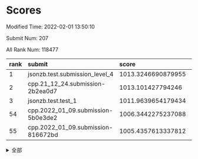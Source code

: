 # Scores

Modified Time: 2022-02-01 13:50:10

Submit Num: 207

All Rank Num: 118477

| rank |               submit               |       score        |       sigma        | pk_num |
| :--- | :--------------------------------- | :----------------- | :----------------- | :----- |
| 1    | jsonzb.test.submission_level_4     | 1013.3246690879955 | 0.8114539178506694 | 2284   |
| 2    | cpp.21_12_24.submission-2b2ea0d7   | 1013.101427794246  | 0.8018779171074542 | 2292   |
| 3    | jsonzb.test.test_1                 | 1011.9639654179434 | 0.7956472681223    | 2292   |
| 54   | cpp.2022_01_09.submission-5b0e3de2 | 1006.3442275237088 | 0.7316863282340391 | 2286   |
| 55   | cpp.2022_01_09.submission-816672bd | 1005.4357613337812 | 0.7292397312238136 | 2290   |


<details>
<summary>全部</summary>

| rank |                 submit                 |       score        |       sigma        | pk_num |
| :--- | :------------------------------------- | :----------------- | :----------------- | :----- |
| 1    | jsonzb.test.submission_level_4         | 1013.3246690879955 | 0.8114539178506694 | 2284   |
| 2    | cpp.21_12_24.submission-2b2ea0d7       | 1013.101427794246  | 0.8018779171074542 | 2292   |
| 3    | jsonzb.test.test_1                     | 1011.9639654179434 | 0.7956472681223    | 2292   |
| 4    | gobigger.level_3.submission_level_3_25 | 1011.7695252478444 | 0.782899505198769  | 2291   |
| 5    | gobigger.level_3.submission_level_3_35 | 1011.6315552939922 | 0.7809298088003228 | 2290   |
| 6    | gobigger.level_3.submission_level_3_2  | 1011.575635133902  | 0.7756271215135482 | 2290   |
| 7    | gobigger.level_3.submission_level_3_18 | 1011.1047191231125 | 0.7749122018264611 | 2294   |
| 8    | gobigger.level_3.submission_level_3_0  | 1010.836781568962  | 0.7790793338789023 | 2291   |
| 9    | gobigger.level_3.submission_level_3_14 | 1010.7359738267294 | 0.7717861143509518 | 2288   |
| 10   | gobigger.level_3.submission_level_3_9  | 1010.6013347829714 | 0.7703426641529655 | 2286   |
| 11   | gobigger.level_3.submission_level_3_26 | 1010.5815701715285 | 0.7716177860106883 | 2288   |
| 12   | gobigger.level_3.submission_level_3_42 | 1010.5674259741656 | 0.7641408790285613 | 2283   |
| 13   | gobigger.level_3.submission_level_3_40 | 1010.5476963622846 | 0.7599534789808167 | 2288   |
| 14   | gobigger.level_3.submission_level_3_29 | 1010.5264826199559 | 0.7629002163340044 | 2289   |
| 15   | gobigger.level_3.submission_level_3_31 | 1010.5183310398444 | 0.7682789927431702 | 2290   |
| 16   | gobigger.level_3.submission_level_3_23 | 1010.5042040876178 | 0.778882263116157  | 2288   |
| 17   | gobigger.level_3.submission_level_3_49 | 1010.4902466265197 | 0.7855033165322397 | 2293   |
| 18   | gobigger.level_3.submission_level_3_44 | 1010.3469535217846 | 0.7650040341522051 | 2294   |
| 19   | gobigger.level_3.submission_level_3_11 | 1010.3431430655259 | 0.7741036993780578 | 2292   |
| 20   | gobigger.level_3.submission_level_3_39 | 1010.3394677569207 | 0.7623409108693189 | 2288   |
| 21   | gobigger.level_3.submission_level_3_48 | 1010.2935258228599 | 0.7581826531186778 | 2285   |
| 22   | gobigger.level_3.submission_level_3_36 | 1010.2775470539858 | 0.7662625486865161 | 2287   |
| 23   | gobigger.level_3.submission_level_3_7  | 1010.2663295493265 | 0.7644728700886845 | 2294   |
| 24   | gobigger.level_3.submission_level_3_6  | 1010.2026150895651 | 0.7496653049407007 | 2291   |
| 25   | gobigger.level_3.submission_level_3_1  | 1010.1956187780113 | 0.7570358960262418 | 2293   |
| 26   | gobigger.level_3.submission_level_3_33 | 1010.073784141386  | 0.7478923099995065 | 2292   |
| 27   | gobigger.level_3.submission_level_3_43 | 1010.0533979233467 | 0.7653705110356633 | 2288   |
| 28   | gobigger.level_3.submission_level_3_10 | 1009.9848852766913 | 0.7469427705897572 | 2290   |
| 29   | gobigger.level_3.submission_level_3_16 | 1009.9765332345323 | 0.7480747090302711 | 2296   |
| 30   | gobigger.level_3.submission_level_3_5  | 1009.7310118363819 | 0.7556896051352606 | 2292   |
| 31   | gobigger.level_3.submission_level_3_45 | 1009.6777900634328 | 0.7781201429809833 | 2288   |
| 32   | gobigger.level_3.submission_level_3_3  | 1009.6728496856535 | 0.7512385473882948 | 2292   |
| 33   | gobigger.level_3.submission_level_3_41 | 1009.6554846535116 | 0.7592862290711375 | 2291   |
| 34   | gobigger.level_3.submission_level_3_37 | 1009.5602228707655 | 0.7514842252826442 | 2285   |
| 35   | gobigger.level_3.submission_level_3_17 | 1009.4501351079531 | 0.7426790466018899 | 2288   |
| 36   | gobigger.level_3.submission_level_3_24 | 1009.4299905411046 | 0.7477053777039769 | 2288   |
| 37   | gobigger.level_3.submission_level_3_32 | 1009.4045102828042 | 0.7698480837830376 | 2291   |
| 38   | gobigger.level_3.submission_level_3_15 | 1009.3680708204475 | 0.735954947631372  | 2286   |
| 39   | gobigger.level_3.submission_level_3_22 | 1009.3319834264274 | 0.7494015272954612 | 2293   |
| 40   | gobigger.level_3.submission_level_3_20 | 1009.298260096074  | 0.7560053208648051 | 2289   |
| 41   | gobigger.level_3.submission_level_3_34 | 1009.2647017716067 | 0.7434977291694006 | 2285   |
| 42   | gobigger.level_3.submission_level_3_30 | 1009.2526288129819 | 0.7454157794799123 | 2287   |
| 43   | gobigger.level_3.submission_level_3_19 | 1009.237258207119  | 0.7479308360222915 | 2284   |
| 44   | gobigger.level_3.submission_level_3_38 | 1009.2218144721263 | 0.7561651016661556 | 2292   |
| 45   | gobigger.level_3.submission_level_3_46 | 1009.1351875269934 | 0.7546934703766497 | 2284   |
| 46   | gobigger.level_3.submission_level_3_8  | 1009.0959879393449 | 0.7454004141765048 | 2292   |
| 47   | gobigger.level_3.submission_level_3_12 | 1009.0725462600342 | 0.7347345029490915 | 2295   |
| 48   | gobigger.level_3.submission_level_3_13 | 1008.9664709317394 | 0.7653183910257957 | 2293   |
| 49   | gobigger.level_3.submission_level_3_47 | 1008.8913197637513 | 0.7243651390824632 | 2290   |
| 50   | gobigger.level_3.submission_level_3_4  | 1008.8778851141182 | 0.7292556117184359 | 2286   |
| 51   | gobigger.level_3.submission_level_3_21 | 1008.4916264502278 | 0.7744040396274136 | 2289   |
| 52   | gobigger.level_3.submission_level_3_28 | 1008.0677111705078 | 0.7468443960777907 | 2286   |
| 53   | gobigger.level_3.submission_level_3_27 | 1007.9565352960406 | 0.759903160690067  | 2291   |
| 54   | cpp.2022_01_09.submission-5b0e3de2     | 1006.3442275237088 | 0.7316863282340391 | 2286   |
| 55   | cpp.2022_01_09.submission-816672bd     | 1005.4357613337812 | 0.7292397312238136 | 2290   |
| 56   | gobigger.level_1.submission_level_1_1  | 1005.2911633930015 | 0.7220772584631823 | 2284   |
| 57   | gobigger.level_1.submission_level_1_47 | 1005.1166750703705 | 0.7416198199903645 | 2293   |
| 58   | gobigger.level_1.submission_level_1_17 | 1004.6123713521329 | 0.7114318027210575 | 2291   |
| 59   | gobigger.level_1.submission_level_1_18 | 1004.382288719864  | 0.7248324187115661 | 2291   |
| 60   | gobigger.level_1.submission_level_1_10 | 1004.2970455912964 | 0.7179654387089468 | 2292   |
| 61   | gobigger.level_1.submission_level_1_43 | 1004.2879384804004 | 0.7174752116109335 | 2291   |
| 62   | gobigger.level_1.submission_level_1_37 | 1004.2736325175177 | 0.727308818500668  | 2291   |
| 63   | gobigger.level_1.submission_level_1_46 | 1004.2727799977425 | 0.7142513922358069 | 2294   |
| 64   | gobigger.level_1.submission_level_1_6  | 1004.1126693470609 | 0.7192436712163545 | 2290   |
| 65   | gobigger.level_1.submission_level_1_41 | 1004.0662857035975 | 0.7125356696545603 | 2290   |
| 66   | gobigger.level_1.submission_level_1_30 | 1004.0469423556513 | 0.716898453026672  | 2291   |
| 67   | gobigger.level_1.submission_level_1_8  | 1004.0280315158659 | 0.7172215381672571 | 2285   |
| 68   | gobigger.level_1.submission_level_1_3  | 1004.0241054288724 | 0.7209717852235782 | 2292   |
| 69   | gobigger.level_1.submission_level_1_21 | 1004.009885458746  | 0.7303185412908341 | 2291   |
| 70   | gobigger.level_1.submission_level_1_2  | 1003.9641987445041 | 0.7100685859567729 | 2284   |
| 71   | gobigger.level_1.submission_level_1_35 | 1003.9503526731472 | 0.7121432071064535 | 2283   |
| 72   | gobigger.level_1.submission_level_1_44 | 1003.9263155491212 | 0.7161434967766979 | 2291   |
| 73   | gobigger.level_1.submission_level_1_29 | 1003.6489069045938 | 0.7245561373609393 | 2290   |
| 74   | gobigger.level_1.submission_level_1_28 | 1003.590167194303  | 0.7185329615489152 | 2288   |
| 75   | gobigger.level_1.submission_level_1_12 | 1003.5073275267458 | 0.7183483127361706 | 2289   |
| 76   | gobigger.level_1.submission_level_1_40 | 1003.4898248966679 | 0.7219230231696142 | 2285   |
| 77   | gobigger.level_1.submission_level_1_36 | 1003.4829419170736 | 0.7091156302702644 | 2286   |
| 78   | gobigger.level_1.submission_level_1_33 | 1003.4096648195288 | 0.7173968722070846 | 2288   |
| 79   | gobigger.level_1.submission_level_1_20 | 1003.386060937428  | 0.7218771729192252 | 2285   |
| 80   | gobigger.level_1.submission_level_1_27 | 1003.3033906806852 | 0.731701986480232  | 2297   |
| 81   | gobigger.level_1.submission_level_1_42 | 1003.2817253863551 | 0.716192311303296  | 2287   |
| 82   | gobigger.level_1.submission_level_1_45 | 1003.2204215700363 | 0.7118071664948905 | 2291   |
| 83   | gobigger.level_1.submission_level_1_31 | 1003.2093245045082 | 0.7118685836704696 | 2284   |
| 84   | gobigger.level_1.submission_level_1_23 | 1003.1966345722738 | 0.7253997842466303 | 2288   |
| 85   | gobigger.level_1.submission_level_1_7  | 1003.190657558146  | 0.7276811024721253 | 2293   |
| 86   | gobigger.level_1.submission_level_1_14 | 1003.1255325989656 | 0.7158813328243934 | 2294   |
| 87   | gobigger.level_1.submission_level_1_0  | 1003.0993794554321 | 0.7094971523482262 | 2287   |
| 88   | gobigger.level_1.submission_level_1_32 | 1003.061540962381  | 0.7172894144996104 | 2285   |
| 89   | gobigger.level_1.submission_level_1_22 | 1003.0042896160827 | 0.7315430618561358 | 2292   |
| 90   | gobigger.level_1.submission_level_1_24 | 1002.9306934232205 | 0.7226012500154583 | 2292   |
| 91   | gobigger.level_1.submission_level_1_48 | 1002.9139836224388 | 0.725815505591248  | 2291   |
| 92   | gobigger.level_1.submission_level_1_13 | 1002.895314355448  | 0.7099769582673912 | 2292   |
| 93   | gobigger.level_1.submission_level_1_9  | 1002.7306044742227 | 0.7188001554695672 | 2290   |
| 94   | gobigger.level_1.submission_level_1_49 | 1002.6639360290552 | 0.7196612022031078 | 2290   |
| 95   | gobigger.level_1.submission_level_1_26 | 1002.4729204079431 | 0.7076904331692877 | 2291   |
| 96   | gobigger.level_1.submission_level_1_11 | 1002.4431595774173 | 0.7211017845236962 | 2291   |
| 97   | gobigger.level_1.submission_level_1_4  | 1002.3028743661965 | 0.7180367504582117 | 2289   |
| 98   | gobigger.level_1.submission_level_1_34 | 1002.2711298619954 | 0.713769850173046  | 2294   |
| 99   | gobigger.level_1.submission_level_1_5  | 1002.2247629398946 | 0.6963302946912117 | 2284   |
| 100  | gobigger.level_1.submission_level_1_15 | 1002.0900468733586 | 0.7153892004244172 | 2291   |
| 101  | gobigger.level_1.submission_level_1_39 | 1002.0213160831197 | 0.7210887259417796 | 2291   |
| 102  | gobigger.level_1.submission_level_1_19 | 1001.9663079585478 | 0.706133071653922  | 2291   |
| 103  | gobigger.level_1.submission_level_1_25 | 1001.9005306900464 | 0.7134267778338883 | 2290   |
| 104  | gobigger.level_1.submission_level_1_16 | 1001.8445103766153 | 0.7124431642493678 | 2295   |
| 105  | gobigger.level_1.submission_level_1_38 | 1001.713243131233  | 0.7096615417226066 | 2286   |
| 106  | gobigger.random.submission_random_37   | 997.6240692470109  | 0.7113616562283029 | 2292   |
| 107  | gobigger.random.submission_random_46   | 997.2031623896024  | 0.7102062702315406 | 2291   |
| 108  | gobigger.random.submission_random_20   | 996.7235204878106  | 0.7070333051903155 | 2289   |
| 109  | gobigger.random.submission_random_17   | 996.7174559288201  | 0.7182629265780199 | 2288   |
| 110  | gobigger.random.submission_random_36   | 996.5085762763094  | 0.7034173798706458 | 2288   |
| 111  | gobigger.random.submission_random_14   | 996.298029442653   | 0.7131536580533171 | 2288   |
| 112  | gobigger.random.submission_random_27   | 996.2799121419961  | 0.7102384995132344 | 2299   |
| 113  | gobigger.random.submission_random_42   | 996.1758501013899  | 0.7260106812484235 | 2286   |
| 114  | gobigger.random.submission_random_0    | 996.143825383697   | 0.7064891122673849 | 2290   |
| 115  | gobigger.random.submission_random_33   | 996.1371915842958  | 0.7105497120567505 | 2289   |
| 116  | gobigger.random.submission_random_43   | 996.1324788093641  | 0.6969336450974136 | 2287   |
| 117  | gobigger.random.submission_random_30   | 996.1242059502464  | 0.6987779466158796 | 2287   |
| 118  | gobigger.random.submission_random_38   | 996.109584271809   | 0.7069031528927882 | 2289   |
| 119  | gobigger.random.submission_random_15   | 996.1088610608379  | 0.7164678067038038 | 2293   |
| 120  | gobigger.random.submission_random_24   | 996.0270962972277  | 0.7135811492413071 | 2287   |
| 121  | gobigger.random.submission_random_6    | 996.0232566532027  | 0.7285207361903002 | 2287   |
| 122  | gobigger.random.submission_random_49   | 996.0166729416095  | 0.7098530387463204 | 2293   |
| 123  | gobigger.random.submission_random_12   | 995.9923307589575  | 0.7261364593534285 | 2289   |
| 124  | gobigger.random.submission_random_32   | 995.988598910592   | 0.7136396598242969 | 2289   |
| 125  | gobigger.random.submission_random_1    | 995.9861295627808  | 0.7116583880985287 | 2288   |
| 126  | gobigger.random.submission_random_48   | 995.9353089029875  | 0.6972260483659569 | 2290   |
| 127  | gobigger.random.submission_random_10   | 995.9147774673969  | 0.711681121841943  | 2291   |
| 128  | gobigger.random.submission_random_11   | 995.9136845114937  | 0.7110178526472044 | 2289   |
| 129  | gobigger.random.submission_random_23   | 995.9054231687498  | 0.7196240608479451 | 2284   |
| 130  | gobigger.random.submission_random_45   | 995.872941703333   | 0.7187383257496257 | 2287   |
| 131  | gobigger.random.submission_random_47   | 995.8573136407581  | 0.7044690751251008 | 2285   |
| 132  | gobigger.random.submission_random_22   | 995.8397409926299  | 0.7255720122594087 | 2288   |
| 133  | gobigger.random.submission_random_44   | 995.779582636562   | 0.7187740771184036 | 2290   |
| 134  | gobigger.random.submission_random_5    | 995.7554627509085  | 0.7092985713741934 | 2296   |
| 135  | gobigger.random.submission_random_3    | 995.7530105459299  | 0.7128228346818412 | 2293   |
| 136  | gobigger.random.submission_random_16   | 995.7428649265511  | 0.7059800654608595 | 2298   |
| 137  | gobigger.random.submission_random_18   | 995.7042276927151  | 0.7127393096108229 | 2287   |
| 138  | gobigger.random.submission_random_41   | 995.6751274314595  | 0.7242808210485682 | 2292   |
| 139  | gobigger.random.submission_random_29   | 995.6579066079615  | 0.7044922808849189 | 2287   |
| 140  | gobigger.random.submission_random_35   | 995.5935280677126  | 0.720079526741743  | 2290   |
| 141  | gobigger.random.submission_random_7    | 995.4206534481016  | 0.7249677526578819 | 2291   |
| 142  | gobigger.random.submission_random_25   | 995.3833533011954  | 0.6959891004927304 | 2288   |
| 143  | gobigger.random.submission_random_31   | 995.3744874877212  | 0.7069897088478357 | 2285   |
| 144  | gobigger.random.submission_random_4    | 995.3053519145759  | 0.7062682038133767 | 2291   |
| 145  | gobigger.random.submission_random_39   | 995.281574743143   | 0.7218841710273417 | 2286   |
| 146  | gobigger.random.submission_random_13   | 995.2453388840453  | 0.7018392197079466 | 2288   |
| 147  | gobigger.random.submission_random_40   | 995.2410858962766  | 0.7129280404723505 | 2288   |
| 148  | gobigger.random.submission_random_8    | 995.1747197364999  | 0.7119984591827406 | 2293   |
| 149  | gobigger.random.submission_random_26   | 995.1432359103222  | 0.7198969047534689 | 2294   |
| 150  | gobigger.random.submission_random_19   | 995.0611216312989  | 0.7102211368997651 | 2292   |
| 151  | gobigger.random.submission_random_2    | 995.0390570421938  | 0.7090782588429374 | 2286   |
| 152  | gobigger.random.submission_random_21   | 995.0281189110013  | 0.7207486936085121 | 2298   |
| 153  | gobigger.random.submission_random_28   | 994.7920234253637  | 0.7092755489520266 | 2291   |
| 154  | gobigger.random.submission_random_9    | 994.6941737183382  | 0.7156458595156651 | 2291   |
| 155  | gobigger.random.submission_random_34   | 994.1836559575944  | 0.7192088072762391 | 2282   |
| 156  | gobigger.level_2.submission_level_2_15 | 993.3686576912723  | 0.7226924016437153 | 2291   |
| 157  | gobigger.level_2.submission_level_2_17 | 993.1599133329819  | 0.7256526398785301 | 2285   |
| 158  | gobigger.level_2.submission_level_2_18 | 993.0944450839952  | 0.755949103020509  | 2290   |
| 159  | gobigger.level_2.submission_level_2_44 | 993.0605070783661  | 0.7332387245494181 | 2288   |
| 160  | gobigger.level_2.submission_level_2_38 | 993.0263078864031  | 0.7551506084639384 | 2291   |
| 161  | gobigger.level_2.submission_level_2_28 | 993.0044944986267  | 0.7301909772245929 | 2293   |
| 162  | gobigger.level_2.submission_level_2_43 | 992.9538717352194  | 0.7384906735745959 | 2285   |
| 163  | gobigger.level_2.submission_level_2_1  | 992.9422625684089  | 0.7443787623506937 | 2288   |
| 164  | gobigger.level_2.submission_level_2_25 | 992.8305915526544  | 0.7167329085222117 | 2286   |
| 165  | gobigger.level_2.submission_level_2_45 | 992.6915836132366  | 0.737938245178729  | 2287   |
| 166  | gobigger.level_2.submission_level_2_6  | 992.6688119102496  | 0.7382800920934246 | 2293   |
| 167  | gobigger.level_2.submission_level_2_5  | 992.6660773113272  | 0.7358698415815954 | 2294   |
| 168  | gobigger.level_2.submission_level_2_9  | 992.6412596452925  | 0.7351971890125871 | 2287   |
| 169  | gobigger.level_2.submission_level_2_35 | 992.6243135652971  | 0.7404760041470215 | 2289   |
| 170  | gobigger.level_2.submission_level_2_27 | 992.6088432121529  | 0.7505860556759131 | 2292   |
| 171  | gobigger.level_2.submission_level_2_23 | 992.5008703042196  | 0.7430236896112742 | 2290   |
| 172  | gobigger.level_2.submission_level_2_10 | 992.4515815863398  | 0.7422313289262684 | 2285   |
| 173  | gobigger.level_2.submission_level_2_26 | 992.439732377364   | 0.7428510984032061 | 2292   |
| 174  | gobigger.level_2.submission_level_2_40 | 992.4261162713717  | 0.7387250170558455 | 2289   |
| 175  | gobigger.level_2.submission_level_2_49 | 992.3585016054143  | 0.7319183251402841 | 2285   |
| 176  | gobigger.level_2.submission_level_2_29 | 992.325209796576   | 0.740613201062954  | 2293   |
| 177  | gobigger.level_2.submission_level_2_47 | 992.26149317143    | 0.7286294683965987 | 2290   |
| 178  | gobigger.level_2.submission_level_2_22 | 992.2314774092589  | 0.7503709954160587 | 2289   |
| 179  | gobigger.level_2.submission_level_2_30 | 992.2155200044898  | 0.7287696621320641 | 2287   |
| 180  | gobigger.level_2.submission_level_2_39 | 992.2097326058805  | 0.7528964522505198 | 2293   |
| 181  | gobigger.level_2.submission_level_2_31 | 992.147655475501   | 0.7610022842238808 | 2290   |
| 182  | gobigger.level_2.submission_level_2_19 | 992.146863347594   | 0.7425885689126474 | 2286   |
| 183  | gobigger.level_2.submission_level_2_8  | 992.1177548384408  | 0.7468463404478075 | 2287   |
| 184  | gobigger.level_2.submission_level_2_36 | 992.0167135866293  | 0.7295350192912918 | 2292   |
| 185  | gobigger.level_2.submission_level_2_4  | 991.8856112487201  | 0.7341971544481036 | 2287   |
| 186  | gobigger.level_2.submission_level_2_0  | 991.8852317992124  | 0.7457036930853919 | 2293   |
| 187  | gobigger.level_2.submission_level_2_46 | 991.8453263453365  | 0.7522818645580865 | 2283   |
| 188  | gobigger.level_2.submission_level_2_33 | 991.8070729472478  | 0.7451033744628867 | 2291   |
| 189  | gobigger.level_2.submission_level_2_24 | 991.712780862002   | 0.7505116811102918 | 2285   |
| 190  | gobigger.level_2.submission_level_2_48 | 991.6899272364428  | 0.7547487152948136 | 2290   |
| 191  | gobigger.level_2.submission_level_2_2  | 991.6889703105999  | 0.7359505326038611 | 2289   |
| 192  | gobigger.level_2.submission_level_2_41 | 991.4984908065474  | 0.7541662209669511 | 2290   |
| 193  | gobigger.level_2.submission_level_2_37 | 991.4925069586291  | 0.7559782230412261 | 2290   |
| 194  | gobigger.level_2.submission_level_2_34 | 991.4582249714324  | 0.7605659830890678 | 2289   |
| 195  | gobigger.level_2.submission_level_2_11 | 991.3852894434184  | 0.7514326740291486 | 2288   |
| 196  | gobigger.level_2.submission_level_2_20 | 991.3433273948186  | 0.7689190009040865 | 2286   |
| 197  | gobigger.level_2.submission_level_2_12 | 991.3338216197291  | 0.7315135029468655 | 2293   |
| 198  | gobigger.level_2.submission_level_2_16 | 991.2554098696046  | 0.7472009436070008 | 2291   |
| 199  | gobigger.level_2.submission_level_2_32 | 991.2461590598224  | 0.7491819929971927 | 2288   |
| 200  | gobigger.level_2.submission_level_2_14 | 990.9385905822601  | 0.7539806254524848 | 2292   |
| 201  | gobigger.level_2.submission_level_2_21 | 990.897415830396   | 0.7471840973851939 | 2288   |
| 202  | gobigger.level_2.submission_level_2_42 | 990.6867819569964  | 0.7630836791031698 | 2284   |
| 203  | gobigger.level_2.submission_level_2_13 | 990.455923763036   | 0.7676327241219293 | 2288   |
| 204  | gobigger.level_2.submission_level_2_7  | 990.3461452633903  | 0.7516694022927025 | 2290   |
| 205  | gobigger.level_2.submission_level_2_3  | 990.0844499787086  | 0.7599130832377303 | 2292   |
| 206  | gobigger.none.submission_none_1        | 977.6684621602976  | 1.2575140458945464 | 2281   |
| 207  | gobigger.none.submission_none_0        | 977.6112535957093  | 1.3268868955238307 | 2295   |

</details>
